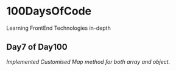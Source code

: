 # 100DaysOfCode
Learning FrontEnd Technologies in-depth
## Day7 of Day100
_Implemented Customised Map method for both array and object._
